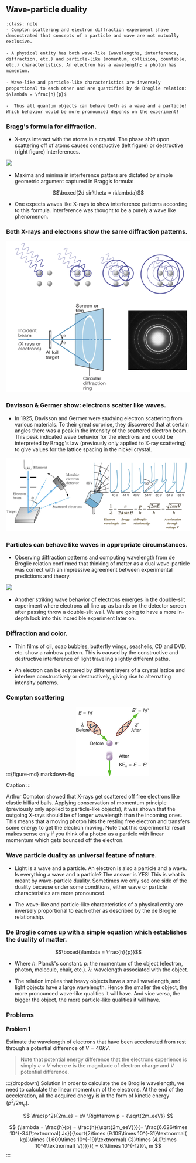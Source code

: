 

## Wave-particle duality


```{admonition} What you need to know
:class: note
- Compton scattering and electron diffraction experiment shave demonstrated that concepts of a particle and wave are not mutually exclusive.

- A physical entity has both wave-like (wavelengths, interference, diffraction, etc.) and particle-like (momentum, collision, countable, etc.) characteristics. An electron has a wavelength; a photon has momentum.

- Wave-like and particle-like characteristics are inversely proportional to each other and are quantified by de Broglie relation: $\lambda = \frac{h}{p}$

-  Thus all quantum objects can behave both as a wave and a particle! Which behavior would be more pronounced depends on the experiment!
```


### Bragg's formula for diffraction. 

- X-rays interact with the atoms in a crystal. The phase shift upon scattering off of atoms causes constructive (left figure) or destructive (right figure) interferences.

![](./images/lec3_Xscatter.png)

- Maxima and minima in interference patters are dictated by simple geometric  argument captured in Bragg’s formula: 

$$\boxed{2d sin\theta = n\lambda}$$

- One expects waves like X-rays to show interference patterns according to this formula. Interference was thought to be a purely a wave like phenomenon. 

### Both X-rays and electrons show the same diffraction patterns. 

![](./images/lec3_Xscatter2.png)

### Davisson & Germer show: electrons scatter like waves.

- In 1925, Davisson and Germer were studying electron scattering from various materials. To their great surprise, they discovered that at certain angles there was a peak in the intensity of the scattered electron beam. This peak indicated wave behavior for the electrons and could be interpreted by Bragg's law (previously only applied to X-ray scattering) to give values for the lattice spacing in the nickel crystal. 

![](./images/lec3_DavisonGermer.png)



### Particles can behave like waves in appropriate circumstances.  

- Observing diffraction patterns and computing wavelength from de Broglie relation confirmed that thinking of matter as a dual wave-particle was correct with an impressive agreement between experimental predictions and theory. 

![](https://upload.wikimedia.org/wikipedia/commons/7/7d/Wave-particle_duality.gif)

- Another striking wave behavior of electrons emerges in the double-slit experiment where electrons all line up as bands on the detector screen after passing throw a double-slit wall. We are going to have a more in-depth look into this incredible experiment later on.

### Diffraction and color. 

- Thin films of oil, soap bubbles, butterfly wings, seashells, CD and DVD, etc. show a rainbow pattern. This is caused by the constructive and destructive interference of light traveling slightly different paths.

- An electron can be scattered by different layers of a crystal lattice and interfere constructively or destructively, giving rise to alternating intensity patterns. 

### Compton scattering

:::{figure-md} markdown-fig
<img src="./images/lec3_compton.jpeg" alt="fishy" class="bg-primary mb-1" width="200px">

Caption
:::


Arthur Compton showed that X-rays get scattered off free electrons like elastic billiard balls. Applying conservation of momentum principle (previously only applied to particle-like objects), it was shown that the outgoing X-rays should be of longer wavelength than the incoming ones. This means that a moving photon hits the resting free electron and transfers some energy to get the electron moving. Note that this experimental result makes sense only if you think of a photon as a particle with linear momentum which gets bounced off the electron.


### Wave particle duality as universal feature of nature. 

- Light is a wave and a particle. An electron is also a particle and a wave. Is everything a wave and a particle? The answer is YES! This is what is meant by wave-particle duality.  Sometimes we only see one side of the duality because under some conditions, either wave or particle characteristics are more pronounced. 

- The wave-like and particle-like characteristics of a physical entity are inversely proportional to each other as described by the de Broglie relationship.

### De Broglie comes up with a simple equation which establishes the duality of matter. 

$$\boxed{\lambda = \frac{h}{p}}$$

- Where $h$: Planck's constant. $p$: the momentum of the object (electron, photon, molecule, chair, etc.). $\lambda$: wavelength associated with the object. 

- The relation implies that heavy objects have a small wavelength, and light objects have a large wavelength. Hence the smaller the object, the more pronounced wave-like qualities it will have. And vice versa, the bigger the object, the more particle-like qualities it will have. 


### Problems

#### Problem 1

Estimate the wavelength of electrons that have been accelerated from
rest through a potential difference of $V = 40 kV$. 
> Note that potential energy difference that the electrons experience is simply $e×V$ where e is the magnitude of electron charge and $V$ potential difference.

:::{dropdown} Solution
In order to calculate the de Broglie wavelength, we need to calculate the linear momentum of the electrons.
At the end of the acceleration, all the acquired energy is in the form of kinetic energy ($p^2 / 2m_e$).

$$
\frac{p^2}{2m_e} = eV \Rightarrow p = {\sqrt{2m_eeV}}
$$

$$
{\lambda = \frac{h}{p} = \frac{h}{\sqrt{2m_eeV}}}{= \frac{6.626\times 10^{-34}\textnormal{ Js}}{\sqrt{2\times (9.109\times 10^{-31}\textnormal{ kg})\times (1.609\times 10^{-19}\textnormal{ C})\times (4.0\times 10^4\textnormal{ V})}}}{ = 6.1\times 10^{-12}}\, m
$$
:::

